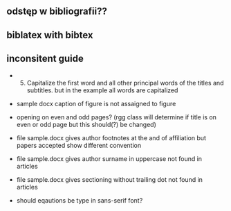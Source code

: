 ## odstęp w bibliografii??

## biblatex with bibtex

inconsitent guide
---
 * 5. Capitalize the first word and all other principal words of the titles and subtitles.
   but in the example all words are capitalized
 
 * sample docx
   caption of figure is not assaigned to figure

 * opening on even and odd pages?
   (rgg class will determine if title is on even or odd page but this should(?) be changed)

 * file sample.docx gives author footnotes at the and of affiliation
   but papers accepted show different convention

 * file sample.docx gives author surname in uppercase
   not found in articles

 * file sample.docx gives sectioning without trailing dot
   not found in articles
 
 * should eqautions be type in sans-serif font?
  
